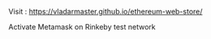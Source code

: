Visit :  https://vladarmaster.github.io/ethereum-web-store/

Activate Metamask on Rinkeby test network 





